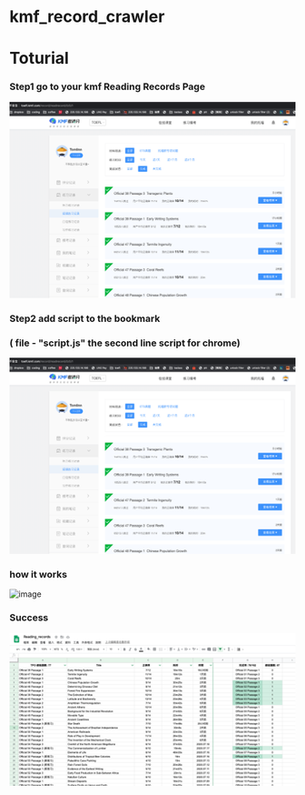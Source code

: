 # kmf_record_crawler

# Toturial

### Step1 go to your kmf Reading Records Page
![image](https://github.com/tomlinn/kmf_record_crawler/blob/master/img/web-1.png)

### Step2 add script to the bookmark
### ( file - "script.js" the second line script for chrome)
![image](https://github.com/tomlinn/kmf_record_crawler/blob/master/img/web-1.png)

### how it works
![image](https://github.com/tomlinn/kmf_record_crawler/blob/master/tutorial_800.gif)

### Success
![image](https://github.com/tomlinn/kmf_record_crawler/blob/master/img/google_sheet.png)
